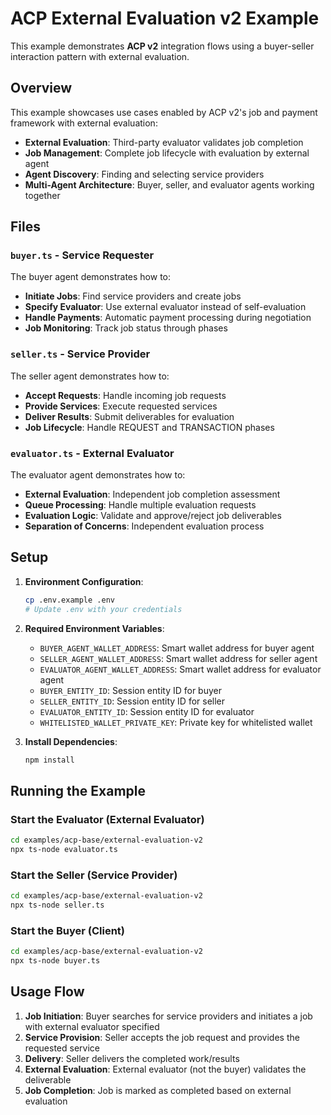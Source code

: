 # ACP External Evaluation v2 Example

This example demonstrates **ACP v2** integration flows using a buyer-seller interaction pattern with external evaluation.

## Overview

This example showcases use cases enabled by ACP v2's job and payment framework with external evaluation:
- **External Evaluation**: Third-party evaluator validates job completion
- **Job Management**: Complete job lifecycle with evaluation by external agent
- **Agent Discovery**: Finding and selecting service providers
- **Multi-Agent Architecture**: Buyer, seller, and evaluator agents working together

## Files

### `buyer.ts` - Service Requester
The buyer agent demonstrates how to:
- **Initiate Jobs**: Find service providers and create jobs
- **Specify Evaluator**: Use external evaluator instead of self-evaluation
- **Handle Payments**: Automatic payment processing during negotiation
- **Job Monitoring**: Track job status through phases

### `seller.ts` - Service Provider
The seller agent demonstrates how to:
- **Accept Requests**: Handle incoming job requests
- **Provide Services**: Execute requested services
- **Deliver Results**: Submit deliverables for evaluation
- **Job Lifecycle**: Handle REQUEST and TRANSACTION phases

### `evaluator.ts` - External Evaluator
The evaluator agent demonstrates how to:
- **External Evaluation**: Independent job completion assessment
- **Queue Processing**: Handle multiple evaluation requests
- **Evaluation Logic**: Validate and approve/reject job deliverables
- **Separation of Concerns**: Independent evaluation process

## Setup

1. **Environment Configuration**:
   ```bash
   cp .env.example .env
   # Update .env with your credentials
   ```

2. **Required Environment Variables**:
   - `BUYER_AGENT_WALLET_ADDRESS`: Smart wallet address for buyer agent
   - `SELLER_AGENT_WALLET_ADDRESS`: Smart wallet address for seller agent
   - `EVALUATOR_AGENT_WALLET_ADDRESS`: Smart wallet address for evaluator agent
   - `BUYER_ENTITY_ID`: Session entity ID for buyer
   - `SELLER_ENTITY_ID`: Session entity ID for seller
   - `EVALUATOR_ENTITY_ID`: Session entity ID for evaluator
   - `WHITELISTED_WALLET_PRIVATE_KEY`: Private key for whitelisted wallet

3. **Install Dependencies**:
   ```bash
   npm install
   ```

## Running the Example

### Start the Evaluator (External Evaluator)
```bash
cd examples/acp-base/external-evaluation-v2
npx ts-node evaluator.ts
```

### Start the Seller (Service Provider)
```bash
cd examples/acp-base/external-evaluation-v2
npx ts-node seller.ts
```

### Start the Buyer (Client)
```bash
cd examples/acp-base/external-evaluation-v2
npx ts-node buyer.ts
```

## Usage Flow

1. **Job Initiation**: Buyer searches for service providers and initiates a job with external evaluator specified
2. **Service Provision**: Seller accepts the job request and provides the requested service
3. **Delivery**: Seller delivers the completed work/results
4. **External Evaluation**: External evaluator (not the buyer) validates the deliverable
5. **Job Completion**: Job is marked as completed based on external evaluation
